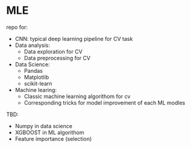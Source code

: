 # MLE
repo for:
* CNN: typical deep learning pipeline for CV task
* Data analysis: 
  * Data exploration for CV
  * Data preprocessing for CV
* Data Science:
  * Pandas
  * Matplotlib
  * scikit-learn
* Machine learing:
  * Classic machine learning algorithom for cv
  * Corresponding tricks for model improvement of each ML modles
  
TBD:
  * Numpy in data science
  * XGBOOST in ML algorithom
  * Feature importance (selection) 
